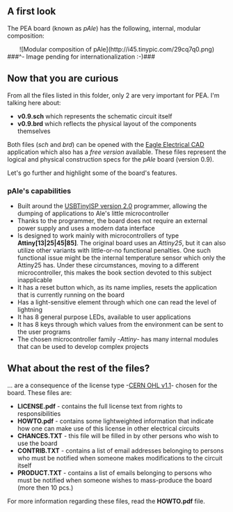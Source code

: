 ## A first look ##
The PEA board (known as _pAle_) has the following, internal, modular composition:
<center>![Modular composition of pAle](http://i45.tinypic.com/29cq7q0.png)</center>
###^- Image pending for internationalization :-)###

## Now that you are curious ##
From all the files listed in this folder, only 2 are very important for PEA. I'm talking here about:
* **v0.9.sch** which represents the schematic circuit itself
* **v0.9.brd** which reflects the physical layout of the components themselves

Both files (*sch* and *brd*) can be opened with the [Eagle Electrical CAD](http://www.cadsoftusa.com/) application which also has a *free version* available. These files represent the logical and physical construction specs for the _pAle_ board (version 0.9).

Let's go further and highlight some of the board's features.

### pAle's capabilities ###
* Built around the [USBTinyISP version 2.0](http://www.ladyada.net/make/usbtinyisp/) programmer, allowing the dumping of applications to Ale's little microcontroller
* Thanks to the programmer, the board does not require an external power supply and uses a modern data interface
* Is designed to work mainly with microcontrollers of type **Attiny[13|25|45|85]**. The original board uses an *Attiny25*, but it can also utilize other variants with little-or-no functional penalties. One such functional issue might be the internal temperature sensor which only the Attiny25 has. Under these circumstances, moving to a different microcontroller, this makes the book section devoted to this subject inapplicable
* It has a reset button which, as its name implies, resets the application that is currently running on the board
* Has a light-sensitive element through which one can read the level of lightning
* It has 8 general purpose LEDs, available to user applications
* It has 8 keys through which values from the environment can be sent to the user programs
* The chosen microcontroller family -*Attiny*- has many internal modules that can be used to develop complex projects

## What about the rest of the files? ##
... are a consequence of the license type -[CERN OHL v1.1]( http://www.ohwr.org/cernohl/)- chosen for the board. These files are:
* **LICENSE.pdf** - contains the full license text from rights to responsibilities
* **HOWTO.pdf** - contains some lightweighted information that indicate how one can make use of this license in other electrical circuits
* **CHANCES.TXT** - this file will be filled in by other persons who wish to use the board
* **CONTRIB.TXT** - contains a list of email addresses belonging to persons who must be notified when someone makes modifications to the circuit itself
* **PRODUCT.TXT** - contains a list of emails belonging to persons who must be notified when someone wishes to mass-produce the board (more then 10 pcs.)

For more information regarding these files, read the **HOWTO.pdf** file.
